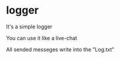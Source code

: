# logger
It's a simple logger 

You can use it like a live-chat

All sended messeges write into the "Log.txt"
